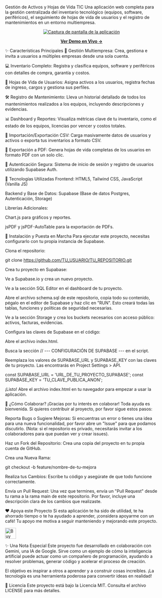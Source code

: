 Gestión de Activos y Hojas de Vida TIC
Una aplicación web completa para la gestión centralizada del inventario tecnológico (equipos, software, periféricos), el seguimiento de hojas de vida de usuarios y el registro de mantenimientos en un entorno multiempresa.

<p align="center">
<a href="https://it-asset-manager.netlify.app/" target="_blank">
<img src="https://placehold.co/800x400/e2e8f0/667eea?text=Ver+Demo+en+Vivo" alt="Captura de pantalla de la aplicación"/>
</a>
</p>

<p align="center">
<a href="https://it-asset-manager.netlify.app/" target="_blank">
<strong>Ver Demo en Vivo &rarr;</strong>
</a>
</p>

✨ Características Principales
🏢 Gestión Multiempresa: Crea, gestiona e invita a usuarios a múltiples empresas desde una sola cuenta.

💻 Inventario Completo: Registra y clasifica equipos, software y periféricos con detalles de compra, garantía y costos.

👤 Hojas de Vida de Usuarios: Asigna activos a los usuarios, registra fechas de ingreso, cargos y gestiona sus perfiles.

🛠️ Registro de Mantenimiento: Lleva un historial detallado de todos los mantenimientos realizados a los equipos, incluyendo descripciones y evidencias.

📊 Dashboard y Reportes: Visualiza métricas clave de tu inventario, como el estado de los equipos, licencias por vencer y costos totales.

🔄 Importación/Exportación CSV: Carga masivamente datos de usuarios y activos o exporta tus inventarios a formato CSV.

📄 Exportación a PDF: Genera hojas de vida completas de los usuarios en formato PDF con un solo clic.

🔐 Autenticación Segura: Sistema de inicio de sesión y registro de usuarios utilizando Supabase Auth.

🚀 Tecnologías Utilizadas
Frontend: HTML5, Tailwind CSS, JavaScript (Vanilla JS)

Backend y Base de Datos: Supabase (Base de datos Postgres, Autenticación, Storage)

Librerías Adicionales:

Chart.js para gráficos y reportes.

jsPDF y jsPDF-AutoTable para la exportación de PDFs.

🔧 Instalación y Puesta en Marcha
Para ejecutar este proyecto, necesitas configurarlo con tu propia instancia de Supabase.

Clona el repositorio:

git clone https://github.com/TU_USUARIO/TU_REPOSITORIO.git

Crea tu proyecto en Supabase:

Ve a Supabase.io y crea un nuevo proyecto.

Ve a la sección SQL Editor en el dashboard de tu proyecto.

Abre el archivo schema.sql de este repositorio, copia todo su contenido, pégalo en el editor de Supabase y haz clic en "RUN". Esto creará todas las tablas, funciones y políticas de seguridad necesarias.

Ve a la sección Storage y crea los buckets necesarios con acceso público: activos, facturas, evidencias.

Configura las claves de Supabase en el código:

Abre el archivo index.html.

Busca la sección // --- CONFIGURACIÓN DE SUPABASE --- en el script.

Reemplaza los valores de SUPABASE_URL y SUPABASE_KEY con las claves de tu proyecto. Las encontrarás en Project Settings > API.

const SUPABASE_URL = 'URL_DE_TU_PROYECTO_SUPABASE';
const SUPABASE_KEY = 'TU_CLAVE_PUBLICA_ANON';

¡Listo! Abre el archivo index.html en tu navegador para empezar a usar la aplicación.

🤝 ¿Cómo Colaborar?
¡Gracias por tu interés en colaborar! Toda ayuda es bienvenida. Si quieres contribuir al proyecto, por favor sigue estos pasos:

Reporta Bugs o Sugiere Mejoras: Si encuentras un error o tienes una idea para una nueva funcionalidad, por favor abre un "Issue" para que podamos discutirlo. (Nota: si el repositorio es privado, necesitarás invitar a los colaboradores para que puedan ver y crear issues).

Haz un Fork del Repositorio: Crea una copia del proyecto en tu propia cuenta de GitHub.

Crea una Nueva Rama:

git checkout -b feature/nombre-de-tu-mejora

Realiza tus Cambios: Escribe tu código y asegúrate de que todo funcione correctamente.

Envía un Pull Request: Una vez que termines, envía un "Pull Request" desde tu rama a la rama main de este repositorio. Por favor, incluye una descripción clara de los cambios que realizaste.

❤️ Apoya este Proyecto
Si esta aplicación te ha sido de utilidad, te ha ahorrado tiempo o te ha ayudado a aprender, ¡considera apoyarme con un café! Tu apoyo me motiva a seguir manteniendo y mejorando este proyecto.

<a href='https://ko-fi.com/miltondemo' target='_blank'>
<img height='36' style='border:0px;height:36px;' src='https://storage.ko-fi.com/cdn/kofi2.png?v=3' border='0' alt='Buy Me a Coffee at ko-fi.com' />
</a>

✨ Una Nota Especial
Este proyecto fue desarrollado en colaboración con Gemini, una IA de Google. Sirve como un ejemplo de cómo la inteligencia artificial puede actuar como un compañero de programación, ayudando a resolver problemas, generar código y acelerar el proceso de creación.

El objetivo es inspirar a otros a aprender y a construir cosas increíbles. ¡La tecnología es una herramienta poderosa para convertir ideas en realidad!

📜 Licencia
Este proyecto está bajo la Licencia MIT. Consulta el archivo LICENSE para más detalles.
